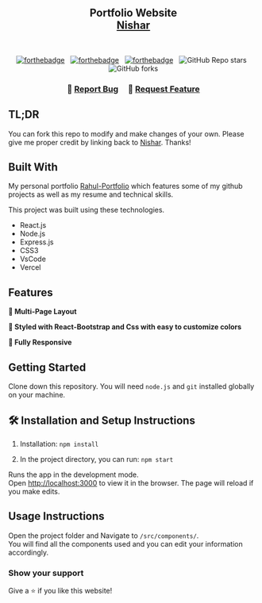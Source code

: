 <h2 align="center">
  Portfolio Website<br/>
  <a href="https://rahul-75.vercel.app/" target="_blank">Nishar</a>
</h2>
<div align="center">
  <!-- <img alt="Demo" src="./Images/readm.png" /> -->
</div>

<br/>

<center>

[![forthebadge](https://forthebadge.com/images/badges/built-with-love.svg)](https://forthebadge.com) &nbsp;
[![forthebadge](https://forthebadge.com/images/badges/made-with-javascript.svg)](https://forthebadge.com) &nbsp;
[![forthebadge](https://forthebadge.com/images/badges/open-source.svg)](https://forthebadge.com) &nbsp;
![GitHub Repo stars](https://img.shields.io/github/stars/rahul754/Portfolio?color=red&logo=github&style=for-the-badge) &nbsp;
![GitHub forks](https://img.shields.io/github/forks/rahul754/Portfolio?color=red&logo=github&style=for-the-badge)

</center>

<h3 align="center">
    🔹
    <a href="https://github.com/rahul754/Portfolio/issues">Report Bug</a> &nbsp; &nbsp;
    🔹
    <a href="https://github.com/rahul754/Portfolio/issues">Request Feature</a>
</h3>

## TL;DR

You can fork this repo to modify and make changes of your own. Please give me proper credit by linking back to [Nishar](https://github.com/ernishar/myPortfolio.git). Thanks!

## Built With

My personal portfolio <a href="https://rahul-75.vercel.app/" target="_blank">Rahul-Portfolio</a> which features some of my github projects as well as my resume and technical skills.<br/>

This project was built using these technologies.

- React.js
- Node.js
- Express.js
- CSS3
- VsCode
- Vercel

## Features

**📖 Multi-Page Layout**

**🎨 Styled with React-Bootstrap and Css with easy to customize colors**

**📱 Fully Responsive**

## Getting Started

Clone down this repository. You will need `node.js` and `git` installed globally on your machine.

## 🛠 Installation and Setup Instructions

1. Installation: `npm install`

2. In the project directory, you can run: `npm start`

Runs the app in the development mode.\
Open [http://localhost:3000](http://localhost:3000) to view it in the browser.
The page will reload if you make edits.

## Usage Instructions

Open the project folder and Navigate to `/src/components/`. <br/>
You will find all the components used and you can edit your information accordingly.

### Show your support

Give a ⭐ if you like this website!


